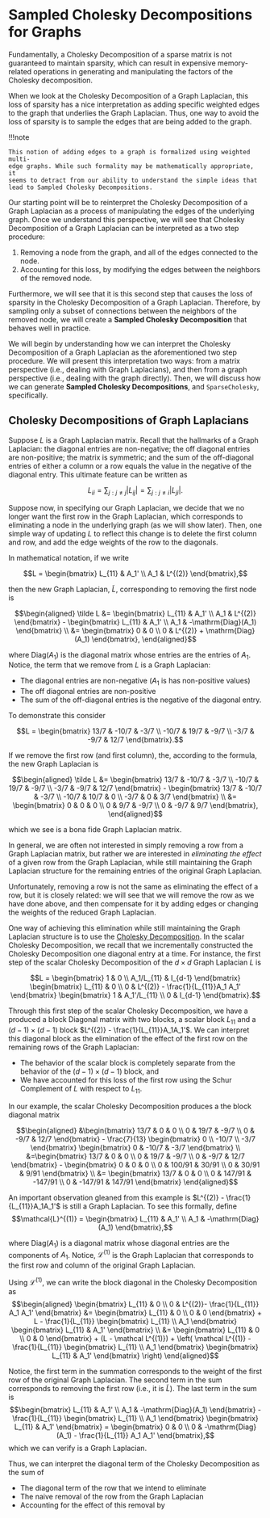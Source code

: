 # Sampled Cholesky Decompositions for Graphs

Fundamentally, a Cholesky Decomposition of a sparse matrix is not guaranteed to
maintain sparsity, which can result in expensive memory-related operations in
generating and manipulating the factors of the Cholesky decomposition.

When we look at the Cholesky Decomposition of a Graph Laplacian, this loss of
sparsity has a nice interpretation as adding specific weighted edges to the
graph that underlies the Graph Laplacian. Thus, one way to avoid the loss of
sparsity is to sample the edges that are being added to the graph.

!!!note

    This notion of adding edges to a graph is formalized using weighted multi-
    edge graphs. While such formality may be mathematically appropriate, it
    seems to detract from our ability to understand the simple ideas that
    lead to Sampled Cholesky Decompositions.

Our starting point will be to reinterpret the Cholesky Decomposition of a Graph
Laplacian as a process of manipulating the edges of the underlying graph.
Once we understand this perspective, we will see that Cholesky Decomposition of
a Graph Laplacian can be interpreted as a two step procedure:

1. Removing a node from the graph, and all of the edges connected to the node.
2. Accounting for this loss, by modifying the edges between the neighbors of the removed node.

Furthermore, we will see that it is this second step that causes the loss of
sparsity in the Cholesky Decomposition of a Graph Laplacian. Therefore, by
sampling only a subset of connections between the neighbors of the removed node,
we will create a **Sampled Cholesky Decomposition** that behaves well in
practice.

We will begin by understanding how we can interpret the Cholesky Decomposition
of a Graph Laplacian as the aforementioned two step procedure. We will present
this interpretation two ways: from a matrix perspective (i.e., dealing with
Graph Laplacians), and then from a graph perspective (i.e., dealing with the
graph directly). Then, we will discuss how we can generate
**Sampled Cholesky Decompositions**, and `SparseCholesky`, specifically.

## Cholesky Decompositions of Graph Laplacians

Suppose $L$ is a Graph Laplacian matrix. Recall that the hallmarks of a Graph
Laplacian: the diagonal entries are non-negative; the off diagonal entries are
non-positive; the matrix is symmetric; and the sum of the off-diagonal entries
of either a column or a row equals the value in the negative of the diagonal
entry. This ultimate feature can be written as

$$L_{ii} = \sum_{j : j \neq j} |L_{ij}| = \sum_{j : j \neq i} |L_{ji}|.$$

Suppose now, in specifying our Graph Laplacian, we decide that we no longer
want the first row in the Graph Laplacian, which corresponds to eliminating a
node in the underlying graph (as we will show later). Then, one simple way of
updating $L$ to reflect this change is to delete the first column and row, and
add the edge weights of the row to the diagonals.

In mathematical notation, if we write

$$L = \begin{bmatrix}
L_{11} & A_1' \\
A_1 & L^{(2)}
\end{bmatrix},$$

then the new Graph Laplacian, $\tilde L$, corresponding to removing the first
node is

$$\begin{aligned}
\tilde L &= \begin{bmatrix} L_{11} &  A_1' \\
A_1 & L^{(2)}
\end{bmatrix} -
\begin{bmatrix}
L_{11} & A_1' \\
A_1 & -\mathrm{Diag}(A_1)
\end{bmatrix} \\
&= \begin{bmatrix}
0 & 0 \\
0 & L^{(2)} + \mathrm{Diag}(A_1)
\end{bmatrix},
\end{aligned}$$

where $\mathrm{Diag}(A_1)$ is the diagonal matrix whose entries are the entries
of $A_{1}$. Notice, the term that we remove from $L$ is a Graph Laplacian:
- The diagonal entries are non-negative ($A_1$ is has non-positive values)
- The off diagonal entries are non-positive
- The sum of the off-diagonal entries is the negative of the diagonal entry.

To demonstrate this consider

$$L = \begin{bmatrix}
13/7 & -10/7 & -3/7 \\
-10/7 & 19/7 & -9/7 \\
-3/7 & -9/7 & 12/7
\end{bmatrix}.$$

If we remove the first row (and first column), the, according to the formula,
the new Graph Laplacian is

$$\begin{aligned}
\tilde L &= \begin{bmatrix}
13/7 & -10/7 & -3/7 \\
-10/7 & 19/7 & -9/7 \\
-3/7 & -9/7 & 12/7
\end{bmatrix} -
\begin{bmatrix}
13/7 & -10/7 & -3/7 \\
-10/7 & 10/7 & 0  \\
-3/7 & 0 & 3/7
\end{bmatrix} \\
&= \begin{bmatrix}
0 & 0 & 0 \\
0 & 9/7 & -9/7 \\
0 & -9/7 & 9/7
\end{bmatrix},
\end{aligned}$$

which we see is a bona fide Graph Laplacian matrix.

In general, we are often not interested in simply removing a row from a Graph
Laplacian matrix, but rather we are interested in *eliminating the effect* of a
given row from the Graph Laplacian, while still maintaining the Graph Laplacian
structure for the remaining entries of the original Graph Laplacian.

Unfortunately, removing a row is not the same as eliminating the effect of a row,
but it is closely related: we will see that we will remove the row as we have
done above, and then compensate for it by adding edges or changing the weights of
the reduced Graph Laplacian.

One way of achieving this elimination while still maintaining the Graph Laplacian
structure is to use the [Cholesky Decomposition](cholesky/index.html). In the
scalar Cholesky Decomposition, we recall that we incrementally constructed the
Cholesky Decomposition one diagonal entry at a time. For instance, the first step
of the scalar Cholesky Decomposition of the $d \times d$ Graph Laplacian $L$ is

$$L = \begin{bmatrix}
1 & 0 \\
A_1/L_{11} & I_{d-1}
\end{bmatrix}
\begin{bmatrix}
L_{11} & 0 \\
0 & L^{(2)} - \frac{1}{L_{11}}A_1 A_1'
\end{bmatrix}
\begin{bmatrix}
1 & A_1'/L_{11} \\
0 & I_{d-1}
\end{bmatrix}.$$

Through this first step of the scalar Cholesky Decomposition, we
have a produced a block Diagonal matrix with two blocks, a scalar block $L_{11}$
and a $(d-1) \times (d-1)$ block $L^{(2)} - \frac{1}{L_{11}}A_1A_1'$. We can
interpret this diagonal block as the elimination of the effect of the first row
on the remaining rows of the Graph Laplacian:

- The behavior of the scalar block is completely separate from the behavior of the $(d-1) \times (d-1)$ block, and
- We have accounted for this loss of the first row using the Schur Complement of $L$ with respect to $L_{11}$.

In our example, the scalar Cholesky Decomposition produces a the block diagonal
matrix

$$\begin{aligned}
&\begin{bmatrix}
13/7 & 0 & 0 \\
0 & 19/7 & -9/7 \\
0 & -9/7 & 12/7
\end{bmatrix} -
\frac{7}{13}
\begin{bmatrix}
0 \\
-10/7 \\
-3/7
\end{bmatrix}
\begin{bmatrix}
0 & -10/7 & -3/7
\end{bmatrix} \\
&=\begin{bmatrix}
13/7 & 0 & 0 \\
0 & 19/7 & -9/7 \\
0 & -9/7 & 12/7
\end{bmatrix} -
\begin{bmatrix}
0 & 0 & 0 \\
0 & 100/91 & 30/91 \\
0 & 30/91 & 9/91
\end{bmatrix} \\
&= \begin{bmatrix}
13/7 & 0 & 0 \\
0 & 147/91 & -147/91 \\
0 & -147/91 & 147/91
\end{bmatrix}
\end{aligned}$$

An important observation gleaned from this example is $L^{(2)} -
\frac{1}{L_{11}}A_1A_1'$ is still a Graph Laplacian.
To see this formally, define
$$\mathcal{L}^{(1)} =
\begin{bmatrix}
L_{11} & A_1' \\
A_1 & -\mathrm{Diag}(A_1)
\end{bmatrix},$$

where $\mathrm{Diag}(A_1)$ is a diagonal matrix whose diagonal entries are the
components of $A_1$. Notice, $\mathcal{L}^{(1)}$ is the Graph Laplacian that
corresponds to the first row and column of the original Graph Laplacian.

Using $\mathcal{L}^{(1)}$, we can write the block diagonal in the Cholesky
Decomposition as
$$\begin{aligned}
\begin{bmatrix}
L_{11} & 0 \\
0 & L^{(2)}- \frac{1}{L_{11}} A_1 A_1' \end{bmatrix} &=
\begin{bmatrix}
L_{11} & 0 \\
0 & 0
\end{bmatrix} + L -
\frac{1}{L_{11}} \begin{bmatrix} L_{11} \\ A_1 \end{bmatrix}
\begin{bmatrix} L_{11} & A_1' \end{bmatrix} \\
&= \begin{bmatrix}
L_{11} & 0 \\
0 & 0
\end{bmatrix} + (L - \mathcal L^{(1)}) + \left( \mathcal L^{(1)} -
\frac{1}{L_{11}} \begin{bmatrix} L_{11} \\ A_1 \end{bmatrix}
\begin{bmatrix} L_{11} & A_1' \end{bmatrix} \right)
\end{aligned}$$

Notice, the first term in the summation corresponds to the weight of the first
row of the original Graph Laplacian. The second term in the sum corresponds to
removing the first row (i.e., it is $\tilde L$). The last term in the sum
is
$$\begin{bmatrix}
L_{11} & A_1' \\
A_1 & -\mathrm{Diag}(A_1)
\end{bmatrix} - \frac{1}{L_{11}} \begin{bmatrix} L_{11} \\ A_1 \end{bmatrix}
\begin{bmatrix} L_{11} & A_1' \end{bmatrix} = \begin{bmatrix}
0 & 0 \\
0 & -\mathrm{Diag}(A_1) - \frac{1}{L_{11}} A_1 A_1'
\end{bmatrix},$$
which we can verify is a Graph Laplacian.

Thus, we can interpret the diagonal term of the Cholesky Decomposition as
the sum of
- The diagonal term of the row that we intend to eliminate
- The naive removal of the row from the Graph Laplacian
- Accounting for the effect of this removal by 
